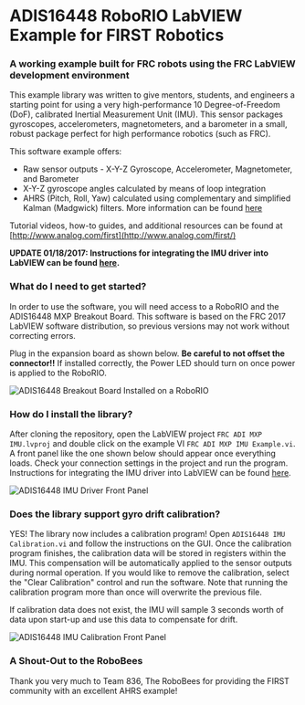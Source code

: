 # ADIS16448 RoboRIO LabVIEW Example for FIRST Robotics
### A working example built for FRC robots using the FRC LabVIEW development environment

This example library was written to give mentors, students, and engineers a starting point for using a very high-performance 10 Degree-of-Freedom (DoF), calibrated Inertial Measurement Unit (IMU). This sensor packages gyroscopes, accelerometers, magnetometers, and a barometer in a small, robust package perfect for high performance robotics (such as FRC). 

This software example offers:
- Raw sensor outputs - X-Y-Z Gyroscope, Accelerometer, Magnetometer, and Barometer
- X-Y-Z gyroscope angles calculated by means of loop integration
- AHRS (Pitch, Roll, Yaw) calculated using complementary and simplified Kalman (Madgwick) filters. More information can be found [here](http://www.x-io.co.uk/open-source-imu-and-ahrs-algorithms/)

Tutorial videos, how-to guides, and additional resources can be found at [http://www.analog.com/first](http://www.analog.com/first/)

**UPDATE 01/18/2017: Instructions for integrating the IMU driver into LabVIEW can be found [here](https://ez.analog.com/blogs/engineeringmind/2017/01/18/using-the-adis16448-imu-in-frc-labview).**

### What do I need to get started?

In order to use the software, you will need access to a RoboRIO and the ADIS16448 MXP Breakout Board. This software is based on the FRC 2017 LabVIEW software distribution, so previous versions may not work without correcting errors. 

Plug in the expansion board as shown below. **Be careful to not offset the connector!!** If installed correctly, the Power LED should turn on once power is applied to the RoboRIO.

![ADIS16448 Breakout Board Installed on a RoboRIO](https://raw.githubusercontent.com/juchong/ADIS16448-RoboRIO-Driver/master/Reference/IMG_5514.JPG)

### How do I install the library?

After cloning the repository, open the LabVIEW project `FRC ADI MXP IMU.lvproj` and double click on the example VI `FRC ADI MXP IMU Example.vi`. A front panel like the one shown below should appear once everything loads. Check your connection settings in the project and run the program. Instructions for integrating the IMU driver into LabVIEW can be found [here](https://ez.analog.com/blogs/engineeringmind/2017/01/18/using-the-adis16448-imu-in-frc-labview).

![ADIS16448 IMU Driver Front Panel](https://raw.githubusercontent.com/juchong/ADIS16448-RoboRIO-Driver/master/Reference/FrontPanel.png)

### Does the library support gyro drift calibration?

YES! The library now includes a calibration program! Open  `ADIS16448 IMU Calibration.vi` and follow the instructions on the GUI. Once the calibration program finishes, the calibration data will be stored in registers within the IMU. This compensation will be automatically applied to the sensor outputs during normal operation. If you would like to remove the calibration, select the "Clear Calibration" control and run the software. Note that running the calibration program more than once will overwrite the previous file.

If calibration data does not exist, the IMU will sample 3 seconds worth of data upon start-up and use this data to compensate for drift.

![ADIS16448 IMU Calibration Front Panel](https://raw.githubusercontent.com/juchong/ADIS16448-RoboRIO-Driver/master/Reference/Calibrate.PNG)

### A Shout-Out to the RoboBees
Thank you very much to Team 836, The RoboBees for providing the FIRST community with an excellent AHRS example! 
